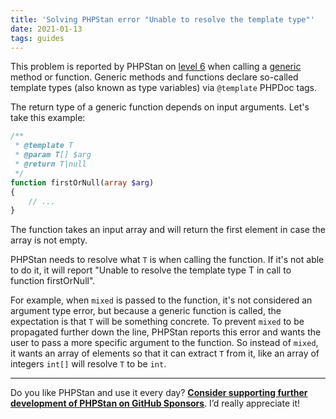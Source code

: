 ```yaml
---
title: 'Solving PHPStan error "Unable to resolve the template type"'
date: 2021-01-13
tags: guides
---
```


This problem is reported by PHPStan on [level 6](/user-guide/rule-levels) when calling a [generic](/blog/generics-in-php-using-phpdocs) method or function. Generic methods and functions declare so-called template types (also known as type variables) via `@template` PHPDoc tags.

The return type of a generic function depends on input arguments. Let's take this example:

```php
/**
 * @template T
 * @param T[] $arg
 * @return T|null
 */
function firstOrNull(array $arg)
{
    // ...
}
```

The function takes an input array and will return the first element in case the array is not empty.

PHPStan needs to resolve what `T` is when calling the function. If it's not able to do it, it will report "Unable to resolve the template type T in call to function firstOrNull".

For example, when `mixed` is passed to the function, it's not considered an argument type error, but because a generic function is called, the expectation is that `T` will be something concrete. To prevent `mixed` to be propagated further down the line, PHPStan reports this error and wants the user to pass a more specific argument to the function. So instead of `mixed`, it wants an array of elements so that it can extract `T` from it, like an array of integers `int[]` will resolve `T` to be `int`.

---

Do you like PHPStan and use it every day? [**Consider supporting further development of PHPStan on GitHub Sponsors**](https://github.com/sponsors/ondrejmirtes/). I’d really appreciate it!


